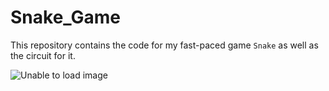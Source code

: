 # Snake_Game
This repository contains the code for my fast-paced game `Snake` as well as the circuit for it.

![Unable to load image](images/schematic.svg)